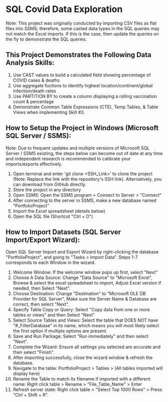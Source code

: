 # SQL Covid Data Exploration
Note: This project was originally conducted by importing CSV files as flat files into SSMS; therefore, some casted data types in the SQL queries may not match the Excel imports. If this is the case, then update the queries on the fly to demonstrate the SQL queries.

## This Project Demonstrates the Following Data Analysis Skills:
  1. Use CAST values to build a calculated field showing percentage of COVID cases & deaths
  2. Use aggregate fuctions to identify highest location/continent/global infection/death rates
  3. Use PARTITION BY to create a column displaying a rolling vaccination count & percentage
  4. Demonstrate Common Table Expressions (CTE), Temp Tables, & Table Views when implementing Skill #3.

 ## How to Setup the Project in Windows (Microsoft SQL Server / SSMS):
 Note: Due to frequent updates and multiple versions of Microsoft SQL Server / SSMS existing, the steps below can become out of date at any time and independent research is recommended to calibrate your imports/exports effectively.
   1. Open terminal and enter 'git clone <SSH_Link>' to clone the project (Note: Replace the link with the repository's SSH link). Alternatively, you can download from GitHub directly.
   2. Store the project in any directory
   3. Open SSMS: Open the SSMS program > Connect to Server > "Connect"
   4. After connecting to the server in SSMS, make a new database named "PortfolioProject"
   5. Import the Excel spreadsheet (details below)
   6. Open the SQL file (Shortcut "Ctrl + O")

## How to Import Datasets (SQL Server Import/Export Wizard):
Open SQL Server Import and Export Wizard by right-clicking the database "PortfolioProject", and going to "Tasks > Import Data". Steps 1-7 corresponds to each Window in the wizard.
  1. Welcome Window: If the welcome window pops up first, select "Next"
  2. Choose A Data Source: Change "Data Source" to "Microsoft Excel", Browse & select the excel spreadsheet to import, Adjust Excel version if needed, then Select "Next".
  3. Choose  Destination: Change "Destination" to "Microsoft OLE DB Provider for SQL Server", Make sure the Server Name & Database are correct, then select "Next".
  4. Specify Table Copy or Query: Select "Copy data from one or more tables or views" and then Select "Next"
  5. Select Source Tables and Views: Select the table that DOES NOT have "#_FilterDatabase" in its name, which means you will most likely select the first option if multiple options are present.
  6. Save and Run Package: Select "Run immediately" and then select "Next".
  7. Complete the Wizard: Ensure all settings you selected are accurate and then select "Finish".
  8. After importing successfully, close the wizard window & refresh the database.
  9. Navigate to the table: PortfolioProject > Tables > (All tables imported will display here)
  10. Rename the Table to match its filename if imported with a different name: Right click table > Rename > "File_Table_Name" > Enter
  11. Refresh server state: Right click table > "Select Top 1000 Rows" > Press "Ctrl + Shift + R".
